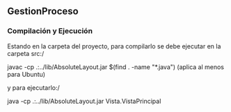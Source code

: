 
<h2>GestionProceso</h2>


<h3>Compilación y Ejecución</h3>


Estando en la carpeta del proyecto, para compilarlo se debe ejecutar en la carpeta src:/


javac -cp .:../lib/AbsoluteLayout.jar $(find . -name "*.java") (aplica al menos para Ubuntu)


y para ejecutarlo:/


java -cp .:../lib/AbsoluteLayout.jar  Vista.VistaPrincipal










